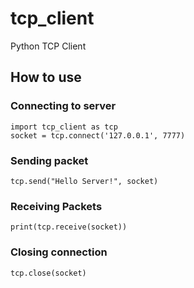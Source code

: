 # tcp_client
Python TCP Client

## How to use

### Connecting to server
```
import tcp_client as tcp
socket = tcp.connect('127.0.0.1', 7777)
```

### Sending packet
```
tcp.send("Hello Server!", socket)
```

### Receiving Packets
```
print(tcp.receive(socket))
```

### Closing connection
```
tcp.close(socket)
```
